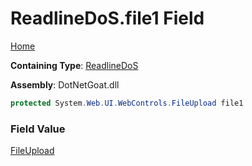 # ReadlineDoS\.file1 Field

[Home](../../../../../README.md)

**Containing Type**: [ReadlineDoS](../README.md)

**Assembly**: DotNetGoat\.dll

```csharp
protected System.Web.UI.WebControls.FileUpload file1
```

### Field Value

[FileUpload](https://docs.microsoft.com/en-us/dotnet/api/system.web.ui.webcontrols.fileupload)

